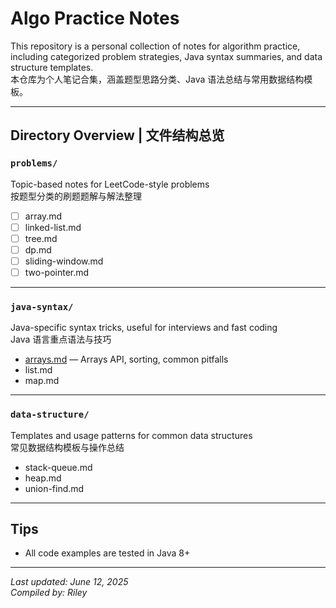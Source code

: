 # Algo Practice Notes

This repository is a personal collection of notes for algorithm practice, including categorized problem strategies, Java syntax summaries, and data structure templates.  
本仓库为个人笔记合集，涵盖题型思路分类、Java 语法总结与常用数据结构模板。

---

## Directory Overview | 文件结构总览

### `problems/`  
Topic-based notes for LeetCode-style problems  
按题型分类的刷题题解与解法整理

- [ ] array.md
- [ ] linked-list.md
- [ ] tree.md
- [ ] dp.md
- [ ] sliding-window.md
- [ ] two-pointer.md

---

### `java-syntax/`  
Java-specific syntax tricks, useful for interviews and fast coding  
Java 语言重点语法与技巧

- [arrays.md](./java-syntax/arrays.md) — Arrays API, sorting, common pitfalls  
- list.md 
- map.md 

---

### `data-structure/`  
Templates and usage patterns for common data structures  
常见数据结构模板与操作总结

- stack-queue.md 
- heap.md 
- union-find.md 

---

## Tips

- All code examples are tested in Java 8+  

---

_Last updated: June 12, 2025_  
_Compiled by: Riley_